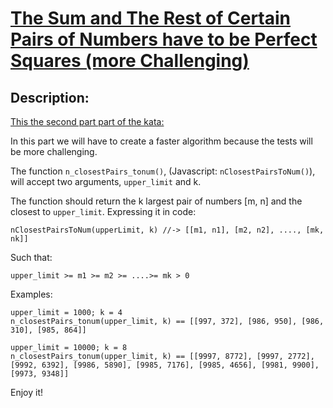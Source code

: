 # [The Sum and The Rest of Certain Pairs of Numbers have to be Perfect Squares (more Challenging)](https://www.codewars.com/kata/526dbd6c8c0eb53254000110)

## Description:

[This the second part part of the kata:](https://www.codewars.com/kata/the-sum-and-the-rest-of-certain-pairs-of-numbers-have-to-be-perfect-squares)

In this part we will have to create a faster algorithm because the tests will be more challenging.

The function `n_closestPairs_tonum()`, (Javascript: `nClosestPairsToNum()`), will accept two arguments, `upper_limit` and k.

The function should return the k largest pair of numbers [m, n] and the closest to `upper_limit`. Expressing it in code:

```
nClosestPairsToNum(upperLimit, k) //-> [[m1, n1], [m2, n2], ...., [mk, nk]]
```

Such that:

```
upper_limit >= m1 >= m2 >= ....>= mk > 0
```

Examples:

```
upper_limit = 1000; k = 4
n_closestPairs_tonum(upper_limit, k) == [[997, 372], [986, 950], [986, 310], [985, 864]]

upper_limit = 10000; k = 8
n_closestPairs_tonum(upper_limit, k) == [[9997, 8772], [9997, 2772], [9992, 6392], [9986, 5890], [9985, 7176], [9985, 4656], [9981, 9900], [9973, 9348]]
```

Enjoy it!
